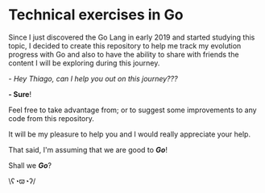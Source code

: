 # Technical exercises in Go

Since I just discovered the Go Lang in early 2019 and started studying this topic, I decided to create this repository to help me track my evolution progress with Go and also to have the ability to share with friends the content I will be exploring during this journey.

_- Hey Thiago, can I help you out on this journey???_

__- Sure__! 

Feel free to take advantage from; or to suggest some improvements to any code from this repository. 

It will be my pleasure to help you and I would really appreciate your help.

That said, I'm assuming that we are good to ___Go___!

Shall we ___Go___?

\ʕ◔ϖ◔ʔ/